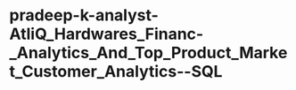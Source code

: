 # pradeep-k-analyst-AtliQ_Hardwares_Financ-_Analytics_And_Top_Product_Market_Customer_Analytics--SQL